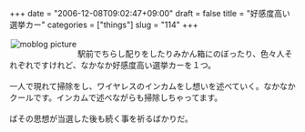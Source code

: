 +++
date = "2006-12-08T09:02:47+09:00"
draft = false
title = "好感度高い選挙カー"
categories = ["things"]
slug = "114"
+++

<a href="https://keruru.net/images/4578aba645bc5-img002.jpg" rel="lightbox" ><img src="https://keruru.net/images/4578aba645bc5-thumb_img002.jpg" alt="moblog picture" title="moblogPicture" border="0" valign="top" align="left" vspace="2" hspace="2" /></a>
<!-- bodytext -->
<br />駅前でちらし配りをしたりみかん箱にのぼったり、色々人それぞれですけれど、なかなか好感度高い選挙カーを１つ。<br /><br />一人で現れて掃除をし、ワイヤレスのインカムをし想いを述べていく。なかなかクールです。インカムで述べながらも掃除しちゃってます。<br /><br />ばその思想が当選した後も続く事を祈るばかりだ。<br /><br /><br />
<!-- bodytext end -->

